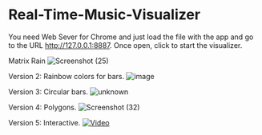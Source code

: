 # Real-Time-Music-Visualizer
You need Web Sever for Chrome and just load the file with the app and go to the URL http://127.0.0.1:8887. Once open, click to start the visualizer.

Matrix Rain
![Screenshot (25)](https://user-images.githubusercontent.com/43283288/140243353-4ccf8f4d-022b-48e6-9ea7-c4826c3aa996.png)

Version 2: Rainbow colors for bars.
![image](https://user-images.githubusercontent.com/43283288/139928811-ea9f88d2-8ed7-4126-819c-c0c7a98bcfe5.png)

Version 3: Circular bars.
![unknown](https://user-images.githubusercontent.com/43283288/140242680-e5d7f7e7-4909-4a41-a49d-1cf43962d8d7.png)

Version 4: Polygons.
![Screenshot (32)](https://user-images.githubusercontent.com/43283288/140565110-b1760195-7036-4fa0-8e04-b01dd5090a33.png)

Version 5: Interactive.
[![Video](https://user-images.githubusercontent.com/43283288/141696514-f40b4d41-653c-47a7-aead-a468e997e6be.gif)](https://i.imgur.com/l9aXr5s.mp4)
